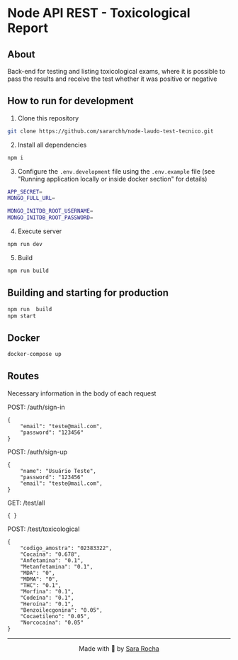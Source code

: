 
# Node API REST - Toxicological Report

  
## About
Back-end for testing and listing toxicological exams, where it is possible to pass the results and receive the test whether it was positive or negative

## How to run for development


1. Clone this repository
```bash
git clone https://github.com/sararchh/node-laudo-test-tecnico.git
```
2. Install all dependencies
```bash
npm i
```
3. Configure the `.env.development` file using the `.env.example` file (see "Running application locally or inside docker section" for details)
```bash
APP_SECRET=
MONGO_FULL_URL=

MONGO_INITDB_ROOT_USERNAME=
MONGO_INITDB_ROOT_PASSWORD=
```
4. Execute server
```bash
npm run dev
```
5. Build
```bash
npm run build
```
  

## Building and starting for production
  
```bash
npm run  build
npm start
```

## Docker

```bash
docker-compose up
```

## Routes

Necessary information in the body of each request

POST: /auth/sign-in
```
{
    "email": "teste@mail.com",
    "password": "123456"
}
```

POST: /auth/sign-up
```
{
    "name": "Usuário Teste",
    "password": "123456"
    "email": "teste@mail.com",
}
```

GET: /test/all
```
{ }
```

POST: /test/toxicological
```
{
    "codigo_amostra": "02383322",
    "Cocaína": "0.678",
    "Anfetamina": "0.1",
    "Metanfetamina": "0.1",
    "MDA": "0",
    "MDMA": "0",
    "THC": "0.1",
    "Morfina": "0.1",
    "Codeína": "0.1",
    "Heroína": "0.1",
    "Benzoilecgonina": "0.05",
    "Cocaetileno": "0.05",
    "Norcocaína": "0.05"
}
```
  ---

<p  align="center">Made with 💜 by <a  href="https://github.com/sararchh"  target="_blank">Sara Rocha</a></p>